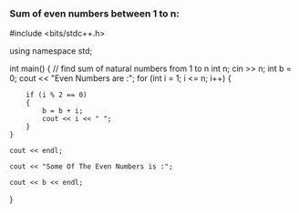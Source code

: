 ### Sum of even numbers between 1 to n:

#include <bits/stdc++.h>

using namespace std;

int main()
{
    // find sum of natural numbers from 1 to n
    int n;
    cin >> n;
    int b = 0;
    cout << "Even Numbers are :";
    for (int i = 1; i <= n; i++)
    {

        if (i % 2 == 0)
        {
            b = b + i;
            cout << i << " ";
        }
    }

    cout << endl;

    cout << "Some Of The Even Numbers is :";

    cout << b << endl;
}
